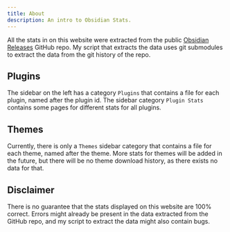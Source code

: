 ```yaml
---
title: About
description: An intro to Obsidian Stats.
---
```


All the stats in on this website were extracted from the public [Obsidian Releases](https://github.com/obsidianmd/obsidian-releases) GitHub repo.
My script that extracts the data uses git submodules to extract the data from the git history of the repo.

## Plugins

The sidebar on the left has a category `Plugins` that contains a file for each plugin, named after the plugin id.
The sidebar category `Plugin Stats` contains some pages for different stats for all plugins.

## Themes

Currently, there is only a `Themes` sidebar category that contains a file for each theme, named after the theme.
More stats for themes will be added in the future, but there will be no theme download history, as there exists no data for that.

## Disclaimer

There is no guarantee that the stats displayed on this website are 100% correct.
Errors might already be present in the data extracted from the GitHub repo, and my script to extract the data might also contain bugs.
